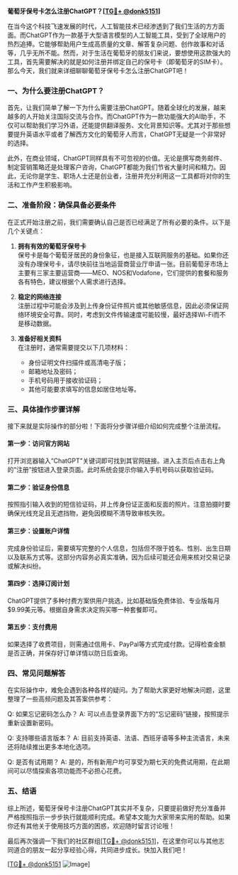 **葡萄牙保号卡怎么注册ChatGPT？[[TG💪+ @donk5151](https://t.me/s/donk5151)]**

在当今这个科技飞速发展的时代，人工智能技术已经渗透到了我们生活的方方面面。而ChatGPT作为一款基于大型语言模型的人工智能工具，受到了全球用户的热烈追捧。它能够帮助用户生成高质量的文章、解答复杂问题、创作故事和对话等，几乎无所不能。然而，对于生活在葡萄牙的朋友们来说，要想使用这款强大的工具，首先需要解决的就是如何注册并绑定自己的保号卡（即葡萄牙的SIM卡）。那么今天，我们就来详细聊聊葡萄牙保号卡怎么注册ChatGPT吧！

### **一、为什么要注册ChatGPT？**

首先，让我们简单了解一下为什么需要注册ChatGPT。随着全球化的发展，越来越多的人开始关注国际交流与合作。而ChatGPT作为一款功能强大的AI助手，不仅可以帮助我们学习外语，还能提供翻译服务、文化背景知识等。尤其对于那些想要提升英语水平或者了解西方文化的葡萄牙人而言，ChatGPT无疑是一个非常好的选择。

此外，在商业领域，ChatGPT同样具有不可忽视的价值。无论是撰写商务邮件、制定营销策略还是处理客户咨询，ChatGPT都能为我们节省大量时间和精力。因此，无论你是学生、职场人士还是创业者，注册并充分利用这一工具都将对你的生活和工作产生积极影响。

### **二、准备阶段：确保具备必要条件**

在正式开始注册之前，我们需要确认自己是否已经满足了所有必要的条件。以下是几个关键点：

1. **拥有有效的葡萄牙保号卡**  
   保号卡是每个葡萄牙居民的身份象征，也是接入互联网服务的基础。如果你还没有办理保号卡，请尽快前往当地运营商营业厅申请一张。目前葡萄牙市场上主要有三家主要运营商——MEO、NOS和Vodafone，它们提供的套餐和服务各有特色，建议根据个人需求进行选择。

2. **稳定的网络连接**  
   注册过程中可能会涉及到上传身份证件照片或其他敏感信息，因此必须保证网络环境安全可靠。同时，考虑到文件传输速度可能较慢，最好选择Wi-Fi而不是移动数据。

3. **准备好相关资料**  
   在注册时，通常需要提交以下几项材料：
   - 身份证明文件扫描件或高清电子版；
   - 邮箱地址及密码；
   - 手机号码用于接收验证码；
   - 其他可能要求填写的信息如居住地址等。

### **三、具体操作步骤详解**

接下来就是实际操作的部分啦！下面将分步骤详细介绍如何完成整个注册流程。

#### **第一步：访问官方网站**
打开浏览器输入“ChatGPT”关键词即可找到其官网链接。进入主页后点击右上角的“注册”按钮进入登录页面。此时系统会提示你输入手机号码以获取验证码。

#### **第二步：验证身份信息**
按照指引输入收到的短信验证码，并上传身份证正面和反面的照片。注意拍摄时要确保光线充足且无遮挡物，避免因模糊不清导致审核失败。

#### **第三步：设置账户详情**
完成身份验证后，需要填写完整的个人信息，包括但不限于姓名、性别、出生日期以及联系方式等。这部分内容务必真实准确，因为后续可能还会用来核对交易记录或解决纠纷。

#### **第四步：选择订阅计划**
ChatGPT提供了多种付费方案供用户挑选，比如基础版免费体验、专业版每月$9.99美元等。根据自身需求决定购买哪一种套餐即可。

#### **第五步：支付费用**
如果选择了收费项目，则需通过信用卡、PayPal等方式完成付款。记得检查金额是否正确，并保存好订单详情以防日后查询。

### **四、常见问题解答**

在实际操作中，难免会遇到各种各样的疑问。为了帮助大家更好地解决问题，这里整理了一些高频问题及其答案供参考：

Q: 如果忘记密码怎么办？
A: 可以点击登录界面下方的“忘记密码”链接，按照提示重新设置新密码。

Q: 支持哪些语言版本？
A: 目前支持英语、法语、西班牙语等多种主流语言，未来还将陆续推出更多本地化选项。

Q: 是否有试用期？
A: 是的，所有新用户均可享受为期七天的免费试用期，在此期间可以尽情探索各项功能而不必担心花费。

### **五、结语**

综上所述，葡萄牙保号卡注册ChatGPT其实并不复杂，只要提前做好充分准备并严格按照指示一步步执行就能顺利完成。希望本文能为大家带来实用的帮助。如果你还有其他关于使用技巧方面的困惑，欢迎随时留言讨论哦！

最后再次强调一下我们的社区群组[[TG💪+ @donk5151](https://t.me/s/donk5151)]，在这里你可以与其他志同道合的朋友一起分享经验心得，共同进步成长。快加入我们吧！

[[TG💪+ @donk5151](https://t.me/s/donk5151) ![Image](https://i.postimg.cc/rwNCRYN7/Snipaste-2025-04-30-17-27-05.png)]